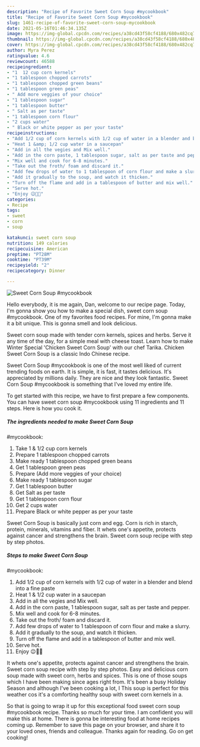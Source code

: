 ```yaml
---
description: "Recipe of Favorite Sweet Corn Soup #mycookbook"
title: "Recipe of Favorite Sweet Corn Soup #mycookbook"
slug: 1461-recipe-of-favorite-sweet-corn-soup-mycookbook
date: 2021-05-16T01:46:34.135Z
image: https://img-global.cpcdn.com/recipes/a38cd43f58cf4188/680x482cq70/sweet-corn-soup-mycookbook-recipe-main-photo.jpg
thumbnail: https://img-global.cpcdn.com/recipes/a38cd43f58cf4188/680x482cq70/sweet-corn-soup-mycookbook-recipe-main-photo.jpg
cover: https://img-global.cpcdn.com/recipes/a38cd43f58cf4188/680x482cq70/sweet-corn-soup-mycookbook-recipe-main-photo.jpg
author: Myra Perez
ratingvalue: 4.6
reviewcount: 46588
recipeingredient:
- "1  12 cup corn kernels"
- "1 tablespoon chopped carrots"
- "1 tablespoon chopped green beans"
- "1 tablespoon green peas"
- " Add more veggies of your choice"
- "1 tablespoon sugar"
- "1 tablespoon butter"
- " Salt as per taste"
- "1 tablespoon corn flour"
- "2 cups water"
- " Black or white pepper as per your taste"
recipeinstructions:
- "Add 1/2 cup of corn kernels with 1/2 cup of water in a blender and blend into a fine paste"
- "Heat 1 &amp; 1/2 cup water in a saucepan"
- "Add in all the vegies and Mix well."
- "Add in the corn paste, 1 tablespoon sugar, salt as per taste and pepper."
- "Mix well and cook for 6-8 minutes."
- "Take out the froth/ foam and discard it."
- "Add few drops of water to 1 tablespoon of corn flour and make a slurry."
- "Add it gradually to the soup, and watch it thicken."
- "Turn off the flame and add in a tablespoon of butter and mix well."
- "Serve hot."
- "Enjoy 😉👍🏻"
categories:
- Recipe
tags:
- sweet
- corn
- soup

katakunci: sweet corn soup 
nutrition: 149 calories
recipecuisine: American
preptime: "PT28M"
cooktime: "PT39M"
recipeyield: "2"
recipecategory: Dinner

---
```



![Sweet Corn Soup
#mycookbook](https://img-global.cpcdn.com/recipes/a38cd43f58cf4188/680x482cq70/sweet-corn-soup-mycookbook-recipe-main-photo.jpg)

Hello everybody, it is me again, Dan, welcome to our recipe page. Today, I'm gonna show you how to make a special dish, sweet corn soup
#mycookbook. One of my favorites food recipes. For mine, I'm gonna make it a bit unique. This is gonna smell and look delicious.

Sweet corn soup made with tender corn kernels, spices and herbs. Serve it any time of the day, for a simple meal with cheese toast. Learn how to make Winter Special &#39;Chicken Sweet Corn Soup&#39; with our chef Tarika. Chicken Sweet Corn Soup is a classic Indo Chinese recipe.

Sweet Corn Soup
#mycookbook is one of the most well liked of current trending foods on earth. It is simple, it is fast, it tastes delicious. It's appreciated by millions daily. They are nice and they look fantastic. Sweet Corn Soup
#mycookbook is something that I've loved my entire life.


To get started with this recipe, we have to first prepare a few components. You can have sweet corn soup
#mycookbook using 11 ingredients and 11 steps. Here is how you cook it.

<!--inarticleads1-->

##### The ingredients needed to make Sweet Corn Soup
#mycookbook:

1. Take 1 &amp; 1/2 cup corn kernels
1. Prepare 1 tablespoon chopped carrots
1. Make ready 1 tablespoon chopped green beans
1. Get 1 tablespoon green peas
1. Prepare  (Add more veggies of your choice)
1. Make ready 1 tablespoon sugar
1. Get 1 tablespoon butter
1. Get  Salt as per taste
1. Get 1 tablespoon corn flour
1. Get 2 cups water
1. Prepare  Black or white pepper as per your taste


Sweet Corn Soup is basically just corn and egg. Corn is rich in starch, protein, minerals, vitamins and fiber. It whets one&#39;s appetite, protects against cancer and strengthens the brain. Sweet corn soup recipe with step by step photos. 

<!--inarticleads2-->

##### Steps to make Sweet Corn Soup
#mycookbook:

1. Add 1/2 cup of corn kernels with 1/2 cup of water in a blender and blend into a fine paste
1. Heat 1 &amp; 1/2 cup water in a saucepan
1. Add in all the vegies and Mix well.
1. Add in the corn paste, 1 tablespoon sugar, salt as per taste and pepper.
1. Mix well and cook for 6-8 minutes.
1. Take out the froth/ foam and discard it.
1. Add few drops of water to 1 tablespoon of corn flour and make a slurry.
1. Add it gradually to the soup, and watch it thicken.
1. Turn off the flame and add in a tablespoon of butter and mix well.
1. Serve hot.
1. Enjoy 😉👍🏻


It whets one&#39;s appetite, protects against cancer and strengthens the brain. Sweet corn soup recipe with step by step photos. Easy and delicious corn soup made with sweet corn, herbs and spices. This is one of those soups which I have been making since ages right from. It&#39;s been a busy Holiday Season and although I&#39;ve been cooking a lot, I This soup is perfect for this weather cos it&#39;s a comforting healthy soup with sweet corn kernels in a. 

So that is going to wrap it up for this exceptional food sweet corn soup
#mycookbook recipe. Thanks so much for your time. I am confident you will make this at home. There is gonna be interesting food at home recipes coming up. Remember to save this page on your browser, and share it to your loved ones, friends and colleague. Thanks again for reading. Go on get cooking!
